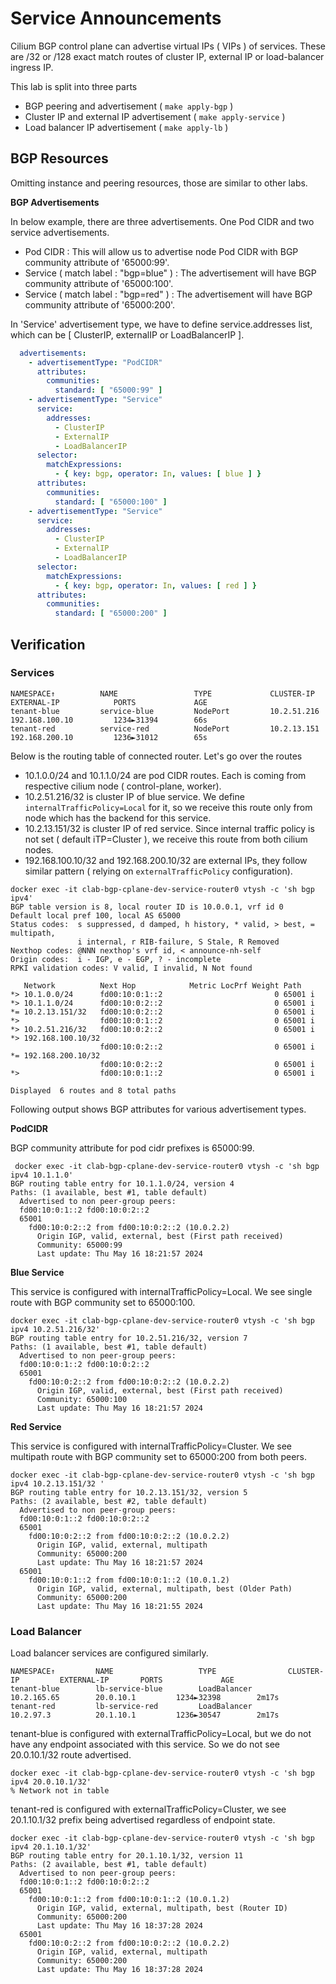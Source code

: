Service Announcements
=====================

Cilium BGP control plane can advertise virtual IPs ( VIPs ) of services. These are /32 or /128 exact match routes of cluster IP, external IP or load-balancer ingress IP.

This lab is split into three parts

- BGP peering and advertisement ( `make apply-bgp` )
- Cluster IP and external IP advertisement ( `make apply-service` )
- Load balancer IP advertisement ( `make apply-lb` )

BGP Resources
-------------

Omitting instance and peering resources, those are similar to other labs.

**BGP Advertisements**

In below example, there are three advertisements. One Pod CIDR and two service advertisements.

- Pod CIDR : This will allow us to advertise node Pod CIDR with BGP community attribute of '65000:99'.
- Service ( match label : "bgp=blue" ) : The advertisement will have BGP community attribute of '65000:100'.
- Service ( match label : "bgp=red" ) : The advertisement will have BGP community attribute of '65000:200'.

In 'Service' advertisement type, we have to define service.addresses list, which can be [ ClusterIP, externalIP or LoadBalancerIP ].

```yaml
  advertisements:
    - advertisementType: "PodCIDR"
      attributes:
        communities:
          standard: [ "65000:99" ]
    - advertisementType: "Service"
      service:
        addresses:
          - ClusterIP
          - ExternalIP
          - LoadBalancerIP
      selector:
        matchExpressions:
          - { key: bgp, operator: In, values: [ blue ] }
      attributes:
        communities:
          standard: [ "65000:100" ]
    - advertisementType: "Service"
      service:
        addresses:
          - ClusterIP
          - ExternalIP
          - LoadBalancerIP
      selector:
        matchExpressions:
          - { key: bgp, operator: In, values: [ red ] }
      attributes:
        communities:
          standard: [ "65000:200" ]

```

Verification
------------

### Services

```
NAMESPACE↑          NAME                 TYPE             CLUSTER-IP          EXTERNAL-IP            PORTS             AGE 
tenant-blue         service-blue         NodePort         10.2.51.216         192.168.100.10         1234►31394        66s 
tenant-red          service-red          NodePort         10.2.13.151         192.168.200.10         1236►31012        65s 
```

Below is the routing table of connected router. Let's go over the routes

- 10.1.0.0/24 and 10.1.1.0/24 are pod CIDR routes. Each is coming from respective cilium node ( control-plane, worker).
- 10.2.51.216/32 is cluster IP of blue service. We define `internalTrafficPolicy=Local` for it, so we receive this route only from node which has the backend for this service.
- 10.2.13.151/32 is cluster IP of red service. Since internal traffic policy is not set ( default iTP=Cluster ), we receive this route from both cilium nodes.
- 192.168.100.10/32 and 192.168.200.10/32 are external IPs, they follow similar pattern ( relying on `externalTrafficPolicy` configuration).

```
docker exec -it clab-bgp-cplane-dev-service-router0 vtysh -c 'sh bgp ipv4'
BGP table version is 8, local router ID is 10.0.0.1, vrf id 0
Default local pref 100, local AS 65000
Status codes:  s suppressed, d damped, h history, * valid, > best, = multipath,
               i internal, r RIB-failure, S Stale, R Removed
Nexthop codes: @NNN nexthop's vrf id, < announce-nh-self
Origin codes:  i - IGP, e - EGP, ? - incomplete
RPKI validation codes: V valid, I invalid, N Not found

   Network          Next Hop            Metric LocPrf Weight Path
*> 10.1.0.0/24      fd00:10:0:1::2                         0 65001 i
*> 10.1.1.0/24      fd00:10:0:2::2                         0 65001 i
*= 10.2.13.151/32   fd00:10:0:2::2                         0 65001 i
*>                  fd00:10:0:1::2                         0 65001 i
*> 10.2.51.216/32   fd00:10:0:2::2                         0 65001 i
*> 192.168.100.10/32
                    fd00:10:0:2::2                         0 65001 i
*= 192.168.200.10/32
                    fd00:10:0:2::2                         0 65001 i
*>                  fd00:10:0:1::2                         0 65001 i

Displayed  6 routes and 8 total paths
```

Following output shows BGP attributes for various advertisement types.

**PodCIDR**

BGP community attribute for pod cidr prefixes is 65000:99.

```
 docker exec -it clab-bgp-cplane-dev-service-router0 vtysh -c 'sh bgp ipv4 10.1.1.0'
BGP routing table entry for 10.1.1.0/24, version 4
Paths: (1 available, best #1, table default)
  Advertised to non peer-group peers:
  fd00:10:0:1::2 fd00:10:0:2::2
  65001
    fd00:10:0:2::2 from fd00:10:0:2::2 (10.0.2.2)
      Origin IGP, valid, external, best (First path received)
      Community: 65000:99
      Last update: Thu May 16 18:21:57 2024
```

**Blue Service**

This service is configured with internalTrafficPolicy=Local. We see single route with BGP community set to 65000:100.

```
docker exec -it clab-bgp-cplane-dev-service-router0 vtysh -c 'sh bgp ipv4 10.2.51.216/32'
BGP routing table entry for 10.2.51.216/32, version 7
Paths: (1 available, best #1, table default)
  Advertised to non peer-group peers:
  fd00:10:0:1::2 fd00:10:0:2::2
  65001
    fd00:10:0:2::2 from fd00:10:0:2::2 (10.0.2.2)
      Origin IGP, valid, external, best (First path received)
      Community: 65000:100
      Last update: Thu May 16 18:21:57 2024
```

**Red Service**

This service is configured with internalTrafficPolicy=Cluster. We see multipath route with BGP community set to 65000:200 from both peers.

```
docker exec -it clab-bgp-cplane-dev-service-router0 vtysh -c 'sh bgp ipv4 10.2.13.151/32 '
BGP routing table entry for 10.2.13.151/32, version 5
Paths: (2 available, best #2, table default)
  Advertised to non peer-group peers:
  fd00:10:0:1::2 fd00:10:0:2::2
  65001
    fd00:10:0:2::2 from fd00:10:0:2::2 (10.0.2.2)
      Origin IGP, valid, external, multipath
      Community: 65000:200
      Last update: Thu May 16 18:21:57 2024
  65001
    fd00:10:0:1::2 from fd00:10:0:1::2 (10.0.1.2)
      Origin IGP, valid, external, multipath, best (Older Path)
      Community: 65000:200
      Last update: Thu May 16 18:21:55 2024
```

### Load Balancer

Load balancer services are configured similarly.

```
NAMESPACE↑         NAME                   TYPE                CLUSTER-IP         EXTERNAL-IP       PORTS             AGE  
tenant-blue        lb-service-blue        LoadBalancer        10.2.165.65        20.0.10.1         1234►32398        2m17s
tenant-red         lb-service-red         LoadBalancer        10.2.97.3          20.1.10.1         1236►30547        2m17s
```

tenant-blue is configured with externalTrafficPolicy=Local, but we do not have any endpoint associated with this service. So we do not see  20.0.10.1/32 route advertised.

```
docker exec -it clab-bgp-cplane-dev-service-router0 vtysh -c 'sh bgp ipv4 20.0.10.1/32'
% Network not in table
```

tenant-red is configured with externalTrafficPolicy=Cluster, we see 20.1.10.1/32 prefix being advertised regardless of endpoint state.

```
docker exec -it clab-bgp-cplane-dev-service-router0 vtysh -c 'sh bgp ipv4 20.1.10.1/32'
BGP routing table entry for 20.1.10.1/32, version 11
Paths: (2 available, best #1, table default)
  Advertised to non peer-group peers:
  fd00:10:0:1::2 fd00:10:0:2::2
  65001
    fd00:10:0:1::2 from fd00:10:0:1::2 (10.0.1.2)
      Origin IGP, valid, external, multipath, best (Router ID)
      Community: 65000:200
      Last update: Thu May 16 18:37:28 2024
  65001
    fd00:10:0:2::2 from fd00:10:0:2::2 (10.0.2.2)
      Origin IGP, valid, external, multipath
      Community: 65000:200
      Last update: Thu May 16 18:37:28 2024
```
